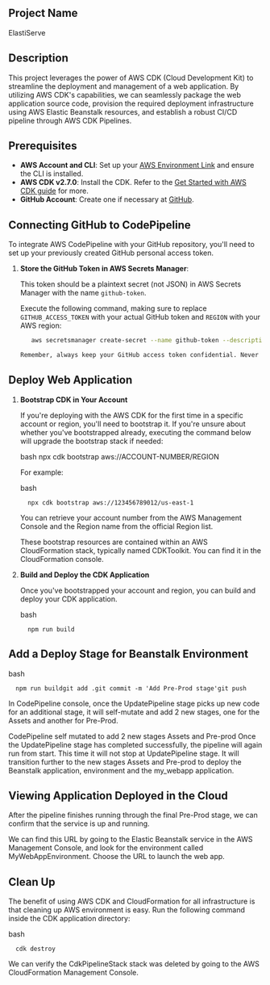 ## Project Name
ElastiServe

## Description

This project leverages the power of AWS CDK (Cloud Development Kit) to streamline the deployment and management of a web application. By utilizing AWS CDK's capabilities, we can seamlessly package the web application source code, provision the required deployment infrastructure using AWS Elastic Beanstalk resources, and establish a robust CI/CD pipeline through AWS CDK Pipelines.

## Prerequisites

- **AWS Account and CLI**: Set up your [AWS Environment Link](https://aws.amazon.com/getting-started/guides/setup-environment/?sc_channel=el&sc_campaign=devopswave&sc_content=cicdcdkebaws&sc_geo=mult&sc_country=mult&sc_outcome=acq) and ensure the CLI is installed.
- **AWS CDK v2.7.0**: Install the CDK. Refer to the [Get Started with AWS CDK guide](https://aws.amazon.com/getting-started/guides/setup-cdk/?sc_channel=el&sc_campaign=devopswave&sc_content=cicdcdkebaws&sc_geo=mult&sc_country=mult&sc_outcome=acq) for more.
- **GitHub Account**: Create one if necessary at [GitHub](https://github.com).

## Connecting GitHub to CodePipeline

To integrate AWS CodePipeline with your GitHub repository, you'll need to set up your previously created GitHub personal access token.

1. **Store the GitHub Token in AWS Secrets Manager**:

   This token should be a plaintext secret (not JSON) in AWS Secrets Manager with the name `github-token`.

   Execute the following command, making sure to replace `GITHUB_ACCESS_TOKEN` with your actual GitHub token and `REGION` with your AWS region:

   ```bash
      aws secretsmanager create-secret --name github-token --description "Github access token for cdk" --secret-string GITHUB_ACCESS_TOKEN --region REGION
   
   Remember, always keep your GitHub access token confidential. Never expose it in your public repositories or elsewhere.

## Deploy Web Application

1. **Bootstrap CDK in Your Account**

   If you're deploying with the AWS CDK for the first time in a specific account or region, you'll need to bootstrap it. If you're unsure about whether you've bootstrapped already, executing the command below will upgrade the bootstrap stack if needed:
   
   bash
         npx cdk bootstrap aws://ACCOUNT-NUMBER/REGION

   For example:
   
   bash
   
         npx cdk bootstrap aws://123456789012/us-east-1
   
   You can retrieve your account number from the AWS Management Console and the Region name from the official Region list.
   
   These bootstrap resources are contained within an AWS CloudFormation stack, typically named CDKToolkit. You can find it in the CloudFormation console.

2. **Build and Deploy the CDK Application**

   Once you've bootstrapped your account and region, you can build and deploy your CDK application.
   
   bash
   
         npm run build

## Add a Deploy Stage for Beanstalk Environment

   bash
   
      npm run buildgit add .git commit -m 'Add Pre-Prod stage'git push
   
   In CodePipeline console, once the UpdatePipeline stage picks up new code for an additional stage, it will self-mutate and add 2 new stages, one for the Assets and another for Pre-Prod.
   
   CodePipeline self mutated to add 2 new stages Assets and Pre-prod
   Once the UpdatePipeline stage has completed successfully, the pipeline will again run from start. This time it will not stop at UpdatePipeline stage. It will transition further to the new stages Assets and Pre-prod to deploy the Beanstalk application, environment and the my_webapp application.

## Viewing Application Deployed in the Cloud

   After the pipeline finishes running through the final Pre-Prod stage, we can confirm that the service is up and running.
   
   We can find this URL by going to the Elastic Beanstalk service in the AWS Management Console, and look for the environment called MyWebAppEnvironment. Choose the URL to launch the web app.

## Clean Up

   The benefit of using AWS CDK and CloudFormation for all infrastructure is that cleaning up AWS environment is easy. Run the following command inside the CDK application directory:
   
   bash

      cdk destroy

   We can verify the CdkPipelineStack stack was deleted by going to the AWS CloudFormation Management Console.
